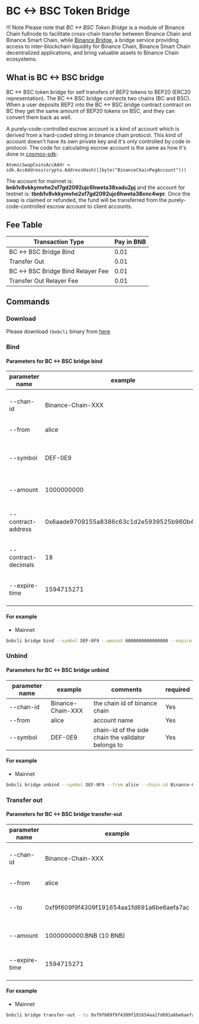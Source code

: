 # BC <-> BSC Token Bridge

!!! Note
	Please note that *BC <-> BSC Token Bridge* is a module of Binance Chain fullnode to facilitate cross-chain transfer between Binance Chain and Binance Smart Chain, while  [Binance Bridge](https://www.binance.org/en/bridge), a bridge service providing access to inter-blockchain liquidity for Binance Chain, Binance Smart Chain decentralized applications, and bring valuable assets to Binance Chain ecosystems.

## What is BC <-> BSC  bridge

BC <-> BSC token bridge for self transfers of BEP2 tokens to BEP20 (ERC20 representation). The BC <-> BSC  bridge connects two chains (BC and BSC). When a user deposits BEP2 into the BC <-> BSC bridge contract contract on BC they get the same amount of BEP20 tokens on BSC, and they can convert them back as well.

A purely-code-controlled escrow account is a kind of account which is derived from a hard-coded string in binance chain protocol. This kind of account doesn't have its own private key and it's only controlled by code in protocol. The code for calculating escrow account is the same as how it's done in [cosmos-sdk](https://github.com/cosmos/cosmos-sdk/blob/82a2c5d6d86ffd761f0162b93f0aaa57b7f66fe7/x/supply/internal/types/account.go#L40):
```
AtomicSwapCoinsAccAddr = sdk.AccAddress(crypto.AddressHash([]byte("BinanceChainPegAccount")))
```
The account for mainnet is: **bnb1v8vkkymvhe2sf7gd2092ujc6hweta38xadu2pj** and the account for testnet is: **tbnb1v8vkkymvhe2sf7gd2092ujc6hweta38xnc4wpr**. Once the swap is claimed or refunded, the fund will be transferred from the purely-code-controlled escrow account to client accounts.


## Fee Table

Transaction Type  | Pay in BNB |
-- | -- |
BC <-> BSC Bridge Bind | 0.01 |
Transfer Out| 0.01 |
BC <-> BSC Bridge Bind Relayer Fee| 0.01 |
Transfer Out Relayer Fee| 0.01 |


## Commands

### Download
Please download `tbnbcli` binary from [here](https://github.com/binance-chain/smart-chain-binary/tree/master/bc/cli)

### Bind

#### Parameters for BC <-> BSC  bridge bind

| **parameter name**  | **example**                                | **comments**                                         | **required** |
| ------------------- | ------------------------------------------ | ---------------------------------------------------- | ------------ |
| --chan-id           | Binance-Chain-XXX                          | the chain id of binance  chain                       | Yes          |
| --from              | alice                                      | account name                                         | Yes          |
| --symbol            | DEF-0E9                                    | chain-id of the side  chain the validator belongs to | Yes          |
| --amount            | 1000000000                                 | amount of tokens to bind                             | Yes          |
| --contract-address  | 0x6aade9709155a8386c63c1d2e5939525b960b4e7 | contract address of token  in smart chain            | Yes          |
| --contract-decimals | 18                                         | decimals of token in  smart chain                    | Yes          |
| --expire-time       | 1594715271                                 | timestamp of bind expire  time                       | Yes          |

#### For example

* Mainnet
```bash
bnbcli bridge bind --symbol DEF-0F9 --amount 6000000000000000 --expire-time 1594715271 --contract-decimals 18 --from alice --chain-id Binance-Chain-Tigris --contract-address 0x6aade9709155a8386c63c1d2e5939525b960b4e7 --home ~/home_cli
```

###  Unbind

#### Parameters for BC <-> BSC  bridge unbind

| **parameter name** | **example**                                | **comments**                                         | **required** |
| ------------------ | ------------------------------------------ | ---------------------------------------------------- | ------------ |
| --chan-id          | Binance-Chain-XXX                          | the chain id of binance  chain                       | Yes          |
| --from             | alice                                      | account name                                         | Yes          |
| --symbol           | DEF-0E9                                    | chain-id of the side  chain the validator belongs to | Yes          |

#### For example

* Mainnet
```bash
bnbcli bridge unbind --symbol DEF-0F9 --from alice --chain-id Binance-Chain-Tigris --home ~/home_cli
```

### Transfer out

#### Parameters for BC <-> BSC bridge transfer-out

| **parameter name** | **example**                                | **comments**                           | **required** |
| ------------------ | ------------------------------------------ | -------------------------------------- | ------------ |
| --chan-id          | Binance-Chain-XXX                          | the chain id of binance  chain         | Yes          |
| --from             | alice                                      | account name                           | Yes          |
| --to               | 0xf9f609f9f4309f191654aa1fd691a6be6aefa7ac | receiver address in smart  chain       | Yes          |
| --amount           | 1000000000:BNB  (10 BNB)                   | amount of token to  transfer           | Yes          |
| --expire-time      | 1594715271                                 | timestamp of transfer out  expire time | Yes          |

#### For example

* Mainnet
```bash
bnbcli bridge transfer-out --to 0xf9f609f9f4309f191654aa1fd691a6be6aefa7ac --expire-time 1594715271 --chain-id Binance-Chain-Tigris --from alice --amount 100000000:DEF-0F9 --home ~/home_cli
```
